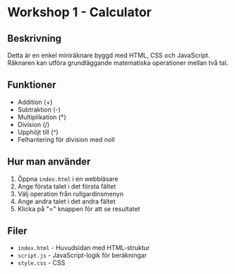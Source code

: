 # Workshop 1 - Calculator

## Beskrivning
Detta är en enkel miniräknare byggd med HTML, CSS och JavaScript. Räknaren kan utföra grundläggande matematiska operationer mellan två tal.

## Funktioner
- Addition (+)
- Subtraktion (-)
- Multiplikation (*)
- Division (/)
- Upphöjt till (^)
- Felhantering för division med noll

## Hur man använder
1. Öppna `index.html` i en webbläsare
2. Ange första talet i det första fältet
3. Välj operation från rullgardinsmenyn
4. Ange andra talet i det andra fältet
5. Klicka på "=" knappen för att se resultatet

## Filer
- `index.html` - Huvudsidan med HTML-struktur
- `script.js` - JavaScript-logik för beräkningar
- `style.css` - CSS